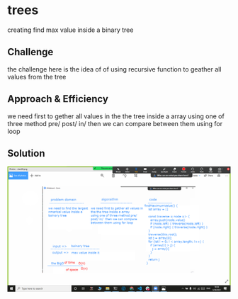 
# trees
creating find max value inside a binary tree
## Challenge
the challenge here is the idea of of using recursive  function to geather all values from the tree
## Approach & Efficiency
we need first to gether all values in the the tree inside a array 
using one of three method pre/ post/ in/  then we can compare between them using for loop

## Solution
![](../assets/maxValueOfBT.png)
